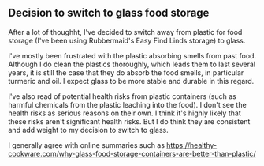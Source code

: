 ## Decision to switch to glass food storage

After a lot of thoughht, I've decided to switch away from plastic for
food storage (I've been using Rubbermaid's Easy Find Linds storage) to
glass.

I've mostly been frustrated with the plastic absorbing smells from
past food. Although I do clean the plastics thoroughly, which leads
them to last several years, it is still the case that they do absorb
the food smells, in particular turmeric and oil. I expect glass to be
more stable and durable in this regard.

I've also read of potential health risks from plastic containers (such
as harmful chemicals from the plastic leaching into the food). I don't
see the health risks as serious reasons on their own. I think it's
highly likely that these risks aren't significant health risks. But I do
think they are consistent and add weight to my decision to switch to
glass.

I generally agree with online summaries such as
https://healthy-cookware.com/why-glass-food-storage-containers-are-better-than-plastic/

